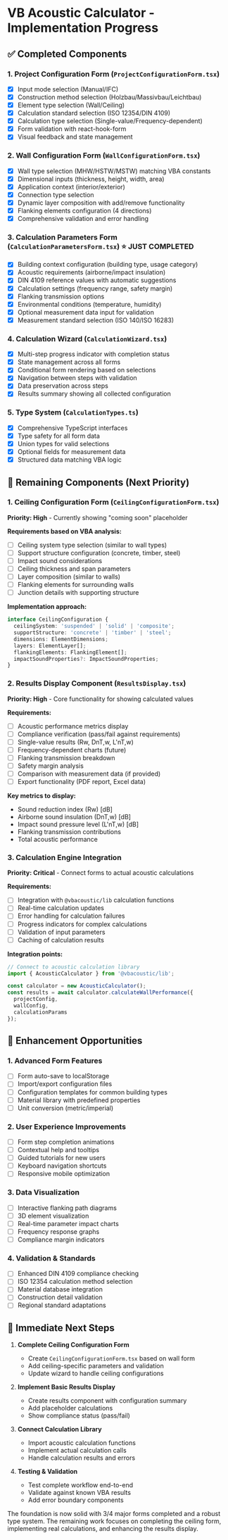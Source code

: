 # VB Acoustic Calculator - Implementation Progress

## ✅ Completed Components

### 1. **Project Configuration Form** (`ProjectConfigurationForm.tsx`)
- [x] Input mode selection (Manual/IFC)
- [x] Construction method selection (Holzbau/Massivbau/Leichtbau)
- [x] Element type selection (Wall/Ceiling)
- [x] Calculation standard selection (ISO 12354/DIN 4109)
- [x] Calculation type selection (Single-value/Frequency-dependent)
- [x] Form validation with react-hook-form
- [x] Visual feedback and state management

### 2. **Wall Configuration Form** (`WallConfigurationForm.tsx`)
- [x] Wall type selection (MHW/HSTW/MSTW) matching VBA constants
- [x] Dimensional inputs (thickness, height, width, area)
- [x] Application context (interior/exterior)
- [x] Connection type selection
- [x] Dynamic layer composition with add/remove functionality
- [x] Flanking elements configuration (4 directions)
- [x] Comprehensive validation and error handling

### 3. **Calculation Parameters Form** (`CalculationParametersForm.tsx`) ⭐ **JUST COMPLETED**
- [x] Building context configuration (building type, usage category)
- [x] Acoustic requirements (airborne/impact insulation)
- [x] DIN 4109 reference values with automatic suggestions
- [x] Calculation settings (frequency range, safety margin)
- [x] Flanking transmission options
- [x] Environmental conditions (temperature, humidity)
- [x] Optional measurement data input for validation
- [x] Measurement standard selection (ISO 140/ISO 16283)

### 4. **Calculation Wizard** (`CalculationWizard.tsx`)
- [x] Multi-step progress indicator with completion status
- [x] State management across all forms
- [x] Conditional form rendering based on selections
- [x] Navigation between steps with validation
- [x] Data preservation across steps
- [x] Results summary showing all collected configuration

### 5. **Type System** (`CalculationTypes.ts`)
- [x] Comprehensive TypeScript interfaces
- [x] Type safety for all form data
- [x] Union types for valid selections
- [x] Optional fields for measurement data
- [x] Structured data matching VBA logic

## 🚧 Remaining Components (Next Priority)

### 1. **Ceiling Configuration Form** (`CeilingConfigurationForm.tsx`)
**Priority: High** - Currently showing "coming soon" placeholder

**Requirements based on VBA analysis:**
- [ ] Ceiling system type selection (similar to wall types)
- [ ] Support structure configuration (concrete, timber, steel)
- [ ] Impact sound considerations
- [ ] Ceiling thickness and span parameters
- [ ] Layer composition (similar to walls)
- [ ] Flanking elements for surrounding walls
- [ ] Junction details with supporting structure

**Implementation approach:**
```typescript
interface CeilingConfiguration {
  ceilingSystem: 'suspended' | 'solid' | 'composite';
  supportStructure: 'concrete' | 'timber' | 'steel';
  dimensions: ElementDimensions;
  layers: ElementLayer[];
  flankingElements: FlankingElement[];
  impactSoundProperties?: ImpactSoundProperties;
}
```

### 2. **Results Display Component** (`ResultsDisplay.tsx`)
**Priority: High** - Core functionality for showing calculated values

**Requirements:**
- [ ] Acoustic performance metrics display
- [ ] Compliance verification (pass/fail against requirements)  
- [ ] Single-value results (Rw, DnT,w, L'nT,w)
- [ ] Frequency-dependent charts (future)
- [ ] Flanking transmission breakdown
- [ ] Safety margin analysis
- [ ] Comparison with measurement data (if provided)
- [ ] Export functionality (PDF report, Excel data)

**Key metrics to display:**
- Sound reduction index (Rw) [dB]
- Airborne sound insulation (DnT,w) [dB] 
- Impact sound pressure level (L'nT,w) [dB]
- Flanking transmission contributions
- Total acoustic performance

### 3. **Calculation Engine Integration**
**Priority: Critical** - Connect forms to actual acoustic calculations

**Requirements:**
- [ ] Integration with `@vbacoustic/lib` calculation functions
- [ ] Real-time calculation updates
- [ ] Error handling for calculation failures
- [ ] Progress indicators for complex calculations
- [ ] Validation of input parameters
- [ ] Caching of calculation results

**Integration points:**
```typescript
// Connect to acoustic calculation library
import { AcousticCalculator } from '@vbacoustic/lib';

const calculator = new AcousticCalculator();
const results = await calculator.calculateWallPerformance({
  projectConfig,
  wallConfig,
  calculationParams
});
```

## 🔄 Enhancement Opportunities

### 1. **Advanced Form Features**
- [ ] Form auto-save to localStorage
- [ ] Import/export configuration files
- [ ] Configuration templates for common building types
- [ ] Material library with predefined properties
- [ ] Unit conversion (metric/imperial)

### 2. **User Experience Improvements**
- [ ] Form step completion animations
- [ ] Contextual help and tooltips
- [ ] Guided tutorials for new users
- [ ] Keyboard navigation shortcuts
- [ ] Responsive mobile optimization

### 3. **Data Visualization**
- [ ] Interactive flanking path diagrams
- [ ] 3D element visualization
- [ ] Real-time parameter impact charts
- [ ] Frequency response graphs
- [ ] Compliance margin indicators

### 4. **Validation & Standards**
- [ ] Enhanced DIN 4109 compliance checking
- [ ] ISO 12354 calculation method selection
- [ ] Material database integration
- [ ] Construction detail validation
- [ ] Regional standard adaptations

## 🚀 Immediate Next Steps

1. **Complete Ceiling Configuration Form**
   - Create `CeilingConfigurationForm.tsx` based on wall form
   - Add ceiling-specific parameters and validation
   - Update wizard to handle ceiling configurations

2. **Implement Basic Results Display**
   - Create results component with configuration summary
   - Add placeholder calculations
   - Show compliance status (pass/fail)

3. **Connect Calculation Library**
   - Import acoustic calculation functions
   - Implement actual calculation calls
   - Handle calculation results and errors

4. **Testing & Validation**
   - Test complete workflow end-to-end
   - Validate against known VBA results
   - Add error boundary components

The foundation is now solid with 3/4 major forms completed and a robust type system. The remaining work focuses on completing the ceiling form, implementing real calculations, and enhancing the results display.
